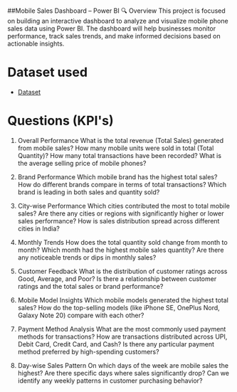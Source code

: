 ##Mobile Sales Dashboard – Power BI
🔍 Overview
This project is focused on building an interactive dashboard to analyze and visualize mobile phone sales data using Power BI. The dashboard will help businesses monitor performance, track sales trends, and make informed decisions based on actionable insights.

# Dataset used
- <a href="https://github.com/vireshnalge/Power-Bi-Dashboard-/blob/main/Mobile%20Sales%20Data.xlsx"> Dataset</a>
# Questions (KPI's)
1. Overall Performance
What is the total revenue (Total Sales) generated from mobile sales?
How many mobile units were sold in total (Total Quantity)?
How many total transactions have been recorded?
What is the average selling price of mobile phones?

2. Brand Performance
Which mobile brand has the highest total sales?
How do different brands compare in terms of total transactions?
Which brand is leading in both sales and quantity sold?

3. City-wise Performance
Which cities contributed the most to total mobile sales?
Are there any cities or regions with significantly higher or lower sales performance?
How is sales distribution spread across different cities in India?

4. Monthly Trends
How does the total quantity sold change from month to month?
Which month had the highest mobile sales quantity?
Are there any noticeable trends or dips in monthly sales?

5. Customer Feedback
What is the distribution of customer ratings across Good, Average, and Poor?
Is there a relationship between customer ratings and the total sales or brand performance?

6. Mobile Model Insights
Which mobile models generated the highest total sales?
How do the top-selling models (like iPhone SE, OnePlus Nord, Galaxy Note 20) compare with each other?

7. Payment Method Analysis
What are the most commonly used payment methods for transactions?
How are transactions distributed across UPI, Debit Card, Credit Card, and Cash?
Is there any particular payment method preferred by high-spending customers?

8. Day-wise Sales Pattern
On which days of the week are mobile sales the highest?
Are there specific days where sales significantly drop?
Can we identify any weekly patterns in customer purchasing behavior?


